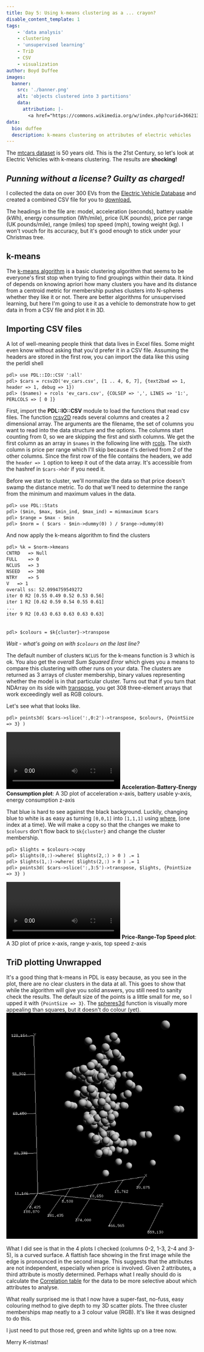 ```yaml
---
title: Day 5: Using k-means clustering as a ... crayon?
disable_content_template: 1
tags:
    - 'data analysis'
    - clustering
    - 'unsupervised learning'
    - TriD
    - CSV
    - visualization
author: Boyd Duffee
images:
  banner:
    src: './banner.png'
    alt: 'objects clustered into 3 partitions'
    data:
      attribution: |-
        <a href="https://commons.wikimedia.org/w/index.php?curid=36621380">K-means steg 4</a>" by <a href="https://commons.wikimedia.org/wiki/User:Larsac07">Larsac07</a> is licensed under <a href="https://creativecommons.org/licenses/by-sa/3.0/?ref=openverse">CC BY-SA 3.0</a>
data:
  bio: duffee
  description: k-means clustering on attributes of electric vehicles
---
```


The
[mtcars dataset](https://cran.r-project.org/web/packages/explore/vignettes/explore-mtcars.html)
is 50 years old.
This is the 21st Century, so let's look at Electric Vehicles with k-means clustering.
The results are **shocking!**

_Punning without a license? Guilty as **charged**!_
---

I collected the data on over 300 EVs from 
the [Electric Vehicle Database](https://ev-database.org/uk/cheatsheet/price-electric-car)
and created a combined CSV file for you to
[download.](ev_cars.csv)

The headings in the file are: model,
acceleration (seconds), battery usable (kWh), energy consumption (Wh/mile),
price (UK pounds), price per range (UK pounds/mile), range (miles)
top speed (mph), towing weight (kg).
I won't vouch for its accuracy, but it's good enough to stick under your Christmas tree.

## k-means

The [k-means algorithm](https://en.wikipedia.org/wiki/K-means_clustering)
is a basic clustering algorithm that seems to be
everyone's first stop when trying to find groupings within their data.
It kind of depends on knowing apriori how many clusters you have
and its distance from a centroid metric for membership pushes
clusters into N-spheres whether they like it or not.
There are better algorithms for unsupervised learning,
but here I'm going to use it as a vehicle 
to demonstrate how to get data in from a CSV file and plot it in 3D.

## Importing CSV files

A lot of well-meaning people think that data lives in Excel files.
Some might even know without asking that you'd prefer it in a CSV file.
Assuming the headers are stored in the first row, you can import the data like this
using the perldl shell

    pdl> use PDL::IO::CSV ':all'
    pdl> $cars = rcsv2D('ev_cars.csv', [1 .. 4, 6, 7], {text2bad => 1, header => 1, debug => 1})
    pdl> ($names) = rcols 'ev_cars.csv', {COLSEP => ',', LINES => '1:', PERLCOLS => [ 0 ]}

First, import the **PDL::IO::CSV** module to load the functions that read csv files.
The function [rcsv2D](https://metacpan.org/pod/PDL::IO::CSV#rcsv2D)
reads several columns and creates a 2 dimensional array.
The arguments are the filename, the set of columns you want to read into
the data structure and the options.
The columns start counting from 0, so we are skipping the first and sixth columns.
We get the first column as an array in `$names` in the following line
with [rcols](https://metacpan.org/pod/PDL::IO::Misc#rcols).
The sixth column is price per range which I'll skip because it's derived from
2 of the other columns.
Since the first row of the file contains the headers, we add the `header => 1` option
to keep it out of the data array.
It's accessible from the hashref in `$cars->hdr` if you need it.

Before we start to cluster, we'll normalize the data so that price doesn't swamp
the distance metric. To do that we'll need to determine the range from
the minimum and maximum values in the data.

    pdl> use PDL::Stats
    pdl> ($min, $max, $min_ind, $max_ind) = minmaximum $cars
    pdl> $range = $max - $min
    pdl> $norm = ( $cars - $min->dummy(0) ) / $range->dummy(0)

And now apply the k-means algorithm to find the clusters

    pdl> %k = $norm->kmeans
    CNTRD	=> Null
    FULL	=> 0
    NCLUS	=> 3
    NSEED	=> 308
    NTRY	=> 5
    V	=> 1
    overall ss:	52.0994759549272
    iter 0 R2 [0.55 0.49 0.52 0.53 0.56]
    iter 1 R2 [0.62 0.59 0.54 0.55 0.61]
    ...
    iter 9 R2 [0.63 0.63 0.63 0.63 0.63]


    pdl> $colours = $k{cluster}->transpose

_Wait - what's going on with `$colours` on the last line?_

The default number of clusters `NCLUS` for the k-means function is 3 which is ok.
You also get the _overall Sum Squared Error_ which gives you
a means to compare this clustering with other runs on your data.
The clusters are returned as 3 arrays of cluster membership, binary values
representing whether the model is in that particular cluster.
Turns out that if you turn that NDArray on its side with
[transpose](https://metacpan.org/pod/PDL::Basic#transpose),
you get 308 three-element arrays that work exceedingly well as RGB colours.

Let's see what that looks like.

    pdl> points3d( $cars->slice(':,0:2')->transpose, $colours, {PointSize => 3} )

<video controls><source src="ev_cars_rgb.webm" type="video/webm" /></video>
**Acceleration-Battery-Energy Consumption plot**: A 3D plot of acceleration x-axis, battery usable y-axis, energy consumption z-axis

That blue is hard to see against the black background.
Luckily, changing blue to white is as easy as turning `[0,0,1]` into `[1,1,1]`
using [where](https://metacpan.org/pod/PDL::Primitive#where),
(one index at a time).
We will make a copy so that the changes we make to `$colours` don't flow back
to `$k{cluster}` and change the cluster membership.

    pdl> $lights = $colours->copy
    pdl> $lights(0,:)->where( $lights(2,:) > 0 ) .= 1
    pdl> $lights(1,:)->where( $lights(2,:) > 0 ) .= 1
    pdl> points3d( $cars->slice(':,3:5')->transpose, $lights, {PointSize => 3} )

<video controls><source src="ev_cars_rg_white.webm" type="video/webm" /></video>
**Price-Range-Top Speed plot**: A 3D plot of price x-axis, range y-axis, top speed z-axis

## TriD plotting Unwrapped

It's a good thing that k-means in PDL is easy because, as you see in the plot,
there are no clear clusters in the data at all. This goes to show that while
the algorithm will give you solid answers, you still need to sanity check the results.
The default size of the points is a little small for me, so I upped it with `{PointSize => 3}`.
The [spheres3d](https://metacpan.org/pod/PDL::Graphics::TriD#spheres3d) function
is visually more appealing than squares, but it doesn't do colour (yet).
![rather dull baubles](spheres.png 'A 3D plot of data using spheres')

What I did see is that in the 4 plots I checked (columns 0-2, 1-3, 2-4 and 3-5),
is a curved surface.
A flattish face showing in the first image while the edge is pronounced in the second image.
This suggests that the attributes are not independent, especially when price is involved.
Given 2 attributes, a third attribute is mostly determined.
Perhaps what I really should do is calculate the
[Correlation table](https://metacpan.org/pod/PDL::Stats::Basic#corr_table)
for the data to be more selective about which attributes to analyse.

What really surprised me is that I now have a super-fast, no-fuss, easy colouring method
to give depth to my 3D scatter plots.
The three cluster memberships map neatly to a 3 colour value (RGB).
It's like it was designed to do this.

I just need to put those red, green and white lights up on a tree now.

Merry K-ristmas!
